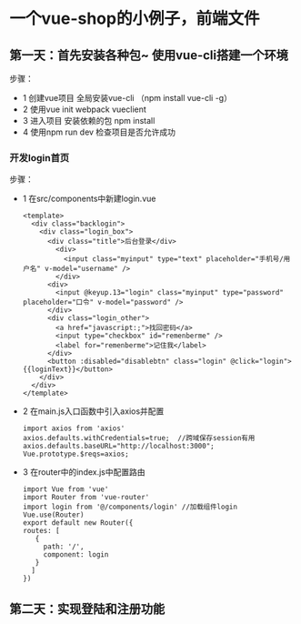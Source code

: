 # 一个vue-shop的小例子，前端文件
## 第一天：首先安装各种包~ 使用vue-cli搭建一个环境  
步骤：  
- 1 创建vue项目 全局安装vue-cli （npm install vue-cli -g）  
- 2 使用vue init webpack vueclient   
- 3 进入项目  安装依赖的包 npm install 
- 4 使用npm run dev 检查项目是否允许成功  
  
### 开发login首页  
步骤：  
- 1 在src/components中新建login.vue  
    ~~~
    <template>
      <div class="backlogin">
        <div class="login_box">
          <div class="title">后台登录</div>
            <div>
              <input class="myinput" type="text" placeholder="手机号/用户名" v-model="username" />
            </div>
          <div>
            <input @keyup.13="login" class="myinput" type="password" placeholder="口令" v-model="password" />
          </div>
          <div class="login_other">
            <a href="javascript:;">找回密码</a>
            <input type="checkbox" id="remenberme" />
            <label for="remenberme">记住我</label>
          </div>
          <button :disabled="disablebtn" class="login" @click="login">{{loginText}}</button>
        </div>
      </div>
    </template>

- 2 在main.js入口函数中引入axios并配置  
    ~~~
    import axios from 'axios'
    axios.defaults.withCredentials=true;  //跨域保存session有用
    axios.defaults.baseURL="http://localhost:3000";
    Vue.prototype.$reqs=axios;
    ~~~

- 3 在router中的index.js中配置路由  
    ~~~
    import Vue from 'vue'  
    import Router from 'vue-router'  
    import login from '@/components/login' //加载组件login
    Vue.use(Router)
    export default new Router({
    routes: [
       {
         path: '/',
         component: login
       }
      ]
    })
    ~~~


## 第二天：实现登陆和注册功能

